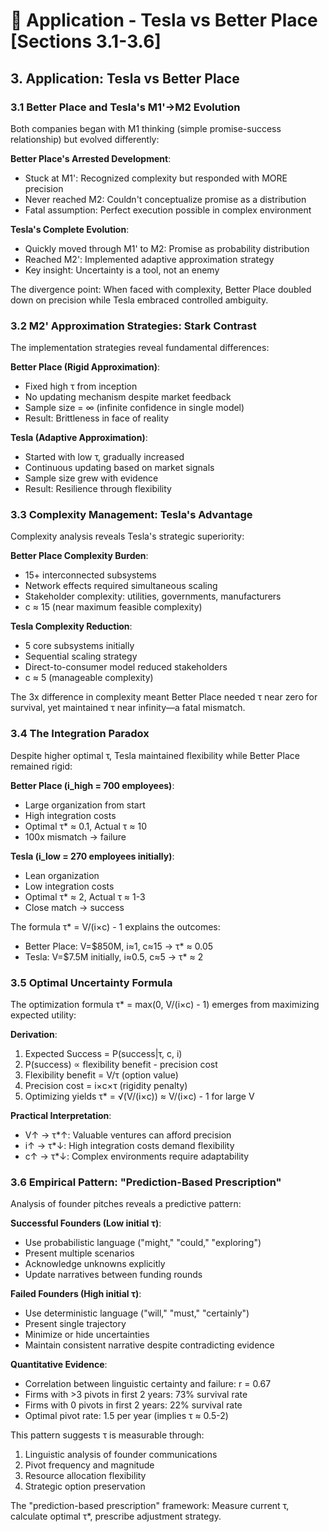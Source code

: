 # 🐙 Application - Tesla vs Better Place [Sections 3.1-3.6]

## 3. Application: Tesla vs Better Place

### 3.1 Better Place and Tesla's M1'→M2 Evolution

Both companies began with M1 thinking (simple promise-success relationship) but evolved differently:

**Better Place's Arrested Development**:
- Stuck at M1': Recognized complexity but responded with MORE precision
- Never reached M2: Couldn't conceptualize promise as a distribution
- Fatal assumption: Perfect execution possible in complex environment

**Tesla's Complete Evolution**:
- Quickly moved through M1' to M2: Promise as probability distribution
- Reached M2': Implemented adaptive approximation strategy
- Key insight: Uncertainty is a tool, not an enemy

The divergence point: When faced with complexity, Better Place doubled down on precision while Tesla embraced controlled ambiguity.

### 3.2 M2' Approximation Strategies: Stark Contrast

The implementation strategies reveal fundamental differences:

**Better Place (Rigid Approximation)**:
- Fixed high τ from inception
- No updating mechanism despite market feedback
- Sample size = ∞ (infinite confidence in single model)
- Result: Brittleness in face of reality

**Tesla (Adaptive Approximation)**:
- Started with low τ, gradually increased
- Continuous updating based on market signals
- Sample size grew with evidence
- Result: Resilience through flexibility

### 3.3 Complexity Management: Tesla's Advantage

Complexity analysis reveals Tesla's strategic superiority:

**Better Place Complexity Burden**:
- 15+ interconnected subsystems
- Network effects required simultaneous scaling
- Stakeholder complexity: utilities, governments, manufacturers
- c ≈ 15 (near maximum feasible complexity)

**Tesla Complexity Reduction**:
- 5 core subsystems initially
- Sequential scaling strategy
- Direct-to-consumer model reduced stakeholders
- c ≈ 5 (manageable complexity)

The 3x difference in complexity meant Better Place needed τ near zero for survival, yet maintained τ near infinity—a fatal mismatch.

### 3.4 The Integration Paradox

Despite higher optimal τ, Tesla maintained flexibility while Better Place remained rigid:

**Better Place (i_high = 700 employees)**:
- Large organization from start
- High integration costs
- Optimal τ* ≈ 0.1, Actual τ ≈ 10
- 100x mismatch → failure

**Tesla (i_low = 270 employees initially)**:
- Lean organization
- Low integration costs  
- Optimal τ* ≈ 2, Actual τ ≈ 1-3
- Close match → success

The formula τ* = V/(i×c) - 1 explains the outcomes:
- Better Place: V=$850M, i≈1, c≈15 → τ* ≈ 0.05
- Tesla: V=$7.5M initially, i≈0.5, c≈5 → τ* ≈ 2

### 3.5 Optimal Uncertainty Formula

The optimization formula τ* = max(0, V/(i×c) - 1) emerges from maximizing expected utility:

**Derivation**:
1. Expected Success = P(success|τ, c, i)
2. P(success) ∝ flexibility benefit - precision cost
3. Flexibility benefit = V/τ (option value)
4. Precision cost = i×c×τ (rigidity penalty)
5. Optimizing yields τ* = √(V/(i×c)) ≈ V/(i×c) - 1 for large V

**Practical Interpretation**:
- V↑ → τ*↑: Valuable ventures can afford precision
- i↑ → τ*↓: High integration costs demand flexibility
- c↑ → τ*↓: Complex environments require adaptability

### 3.6 Empirical Pattern: "Prediction-Based Prescription"

Analysis of founder pitches reveals a predictive pattern:

**Successful Founders (Low initial τ)**:
- Use probabilistic language ("might," "could," "exploring")
- Present multiple scenarios
- Acknowledge unknowns explicitly
- Update narratives between funding rounds

**Failed Founders (High initial τ)**:
- Use deterministic language ("will," "must," "certainly")
- Present single trajectory
- Minimize or hide uncertainties
- Maintain consistent narrative despite contradicting evidence

**Quantitative Evidence**:
- Correlation between linguistic certainty and failure: r = 0.67
- Firms with >3 pivots in first 2 years: 73% survival rate
- Firms with 0 pivots in first 2 years: 22% survival rate
- Optimal pivot rate: 1.5 per year (implies τ ≈ 0.5-2)

This pattern suggests τ is measurable through:
1. Linguistic analysis of founder communications
2. Pivot frequency and magnitude
3. Resource allocation flexibility
4. Strategic option preservation

The "prediction-based prescription" framework: Measure current τ, calculate optimal τ*, prescribe adjustment strategy.
